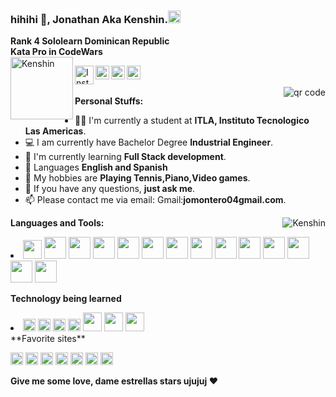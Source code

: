 ### hihihi 👋, Jonathan Aka Kenshin.<code><img height="20" src="https://cdn.countryflags.com/thumbs/dominican-republic/flag-400.png"></code>
**Rank 4 Sololearn Dominican Republic**
<br />
**Kata Pro in CodeWars**
<br />
<img width= "100" align="left"  src="https://upload.wikimedia.org/wikipedia/commons/thumb/d/dc/Los_K_Morales_Logo_2013.svg/1028px-Los_K_Morales_Logo_2013.svg.png" alt="Kenshin" />


<a href="https://www.instagram.com/jonathanm0404/">
  <img align="left" alt="Instagram" width="30"  src="https://user-images.githubusercontent.com/71537694/153091823-414f154b-f622-4696-80cd-77df07186cd6.png" />
</a>


<a href="https://github.com/itskenshin/">
  <img align="left" alt="Github" width="22px" src="https://cdn-icons-png.flaticon.com/512/270/270798.png" />
</a>
<a href="https://t.me/joinchat/nGwiABFevdpiZWQx">
  <img align="left" alt="Telegram" width="22px" src="https://cdn-icons.flaticon.com/png/512/2504/premium/2504941.png?token=exp=1644363391~hmac=85c473688695c07a629eb7aee3016a07" />
</a>
<a href="https://mail.google.com/ ">
  <img align="left" alt="Gmail" width="22px" src="https://user-images.githubusercontent.com/71537694/153092301-3e86755f-8330-497a-943c-f7bbd42b7747.png" />
</a>

<br />
<br />

<img align="right" src="http://api.qrserver.com/v1/create-qr-code/?color=000000&amp;bgcolor=FFFFFF&amp;data=https%3A%2F%2Fwww.instagram.com%2Fjonathanm0404%2F%3Fr%3Dnametag&amp;qzone=1&amp;margin=0&amp;size=200x200&amp;ecc=L" alt="qr code" />



**Personal Stuffs:**

- 👨‍🏛 I'm currently a student at **ITLA, Instituto Tecnologico Las Americas**.
- 💻 I am currently have Bachelor Degree **Industrial Engineer**.
- 🌱 I'm currently learning **Full Stack development**.
- 💬 Languages **English and Spanish**
- 🤔 My hobbies are **Playing Tennis,Piano,Video games**.
- 💬 If you have any questions, **just ask me**.
- 📫 Please contact me via email: 
 Gmail:**jomontero04gmail.com**.

<img align="right"  src="https://github-readme-stats.vercel.app/api?username=itsKenshin&count_private=true&show_icons=true&theme=dark)"
 alt="Kenshin" />


**Languages and Tools:**  
<li>
<img width="30" height="30" src="https://upload.wikimedia.org/wikipedia/commons/thumb/1/1d/PyCharm_Icon.svg/1024px-PyCharm_Icon.svg.png">
<img width="35" height="35" src="https://upload.wikimedia.org/wikipedia/commons/thumb/9/9a/Visual_Studio_Code_1.35_icon.svg/2048px-Visual_Studio_Code_1.35_icon.svg.png">
<img width="35" height="35" src="https://upload.wikimedia.org/wikipedia/commons/thumb/9/9c/IntelliJ_IDEA_Icon.svg/1024px-IntelliJ_IDEA_Icon.svg.png">
<img width="35" height="35" src="https://cdn-icons-png.flaticon.com/512/423/423068.png">
<img width="35" height="35" src="https://cdn-icons-png.flaticon.com/512/919/919836.png">
<img width="35" height="35" src="https://cdn-icons-png.flaticon.com/512/5968/5968292.png">
<img width="35" height="35" src="https://cdn-icons-png.flaticon.com/512/2111/2111288.png">
<img width="35" height="35" src="https://cdn-icons-png.flaticon.com/512/226/226777.png">
<img width="35" height="35" src="https://user-images.githubusercontent.com/71537694/153090910-300fc036-643b-4ace-a032-1acb261ed0ff.png">
<img width="35" height="35" src="https://cdn-icons-png.flaticon.com/512/919/919826.png">
<img width="35" height="35" src="https://user-images.githubusercontent.com/71537694/153091429-d3555452-5362-47b8-b651-7aeeb91fed63.png">
<img width="35" height="35" src="https://cdn-icons.flaticon.com/png/512/3098/premium/3098090.png?token=exp=1644363041~hmac=c225c843a4dc78d1dad447fb1edbe4bd">
<img width="35" height="35" src="https://play-lh.googleusercontent.com/5e7z5YCt7fplN4qndpYzpJjYmuzM2WSrfs35KxnEw-Ku1sClHRWHoIDSw3a3YS5WpGcI">
<img width="35" height="35" src="https://miro.medium.com/max/400/1*yG6sdo2-MFmZQUgjrgtzXA.png">




</li>

**Technology being learned**
<li>
<code><img height="20" src="https://cdn.jsdelivr.net/npm/simple-icons@3.12.2/icons/linux.svg"></code>
<code><img height="20" src="https://cdn.jsdelivr.net/npm/simple-icons@3.12.2/icons/vim.svg"></code>
<code><img height="20" src="https://cdn.jsdelivr.net/npm/simple-icons@3.12.2/icons/django.svg"></code>
<code><img height="20" src="https://www.vectorlogo.zone/logos/pocoo_flask/pocoo_flask-icon.svg"></code>
<img height="30" src="https://user-images.githubusercontent.com/71537694/153093118-74ff98d6-e685-4142-9957-3a5da28c2f13.png">
<img height="30" src="https://user-images.githubusercontent.com/71537694/153092827-9e823c89-f65f-45ed-8899-995820d942be.png">
<img height="30" src="https://cdn-icons.flaticon.com/png/512/520/premium/520890.png?token=exp=1644363557~hmac=8e046c1d2acec5431a4931c204b11b4c">
</li>
**Favorite sites**

<code><img height="20" src="https://cdn.jsdelivr.net/npm/simple-icons@3.12.2/icons/github.svg"></code>
<code><img height="20" src="https://cdn.jsdelivr.net/npm/simple-icons@3.12.2/icons/google.svg"></code>
<code><img height="20" src="https://cdn.jsdelivr.net/npm/simple-icons@3.12.2/icons/stackoverflow.svg"></code>
<code><img height="20" src="https://cdn.jsdelivr.net/npm/simple-icons@3.12.2/icons/youtube.svg"></code>
<code><img height="20" src="https://cdn.jsdelivr.net/npm/simple-icons@3.12.2/icons/steam.svg"></code>
<code><img height="20" src="https://cdn.jsdelivr.net/npm/simple-icons@3.12.2/icons/freecodecamp.svg"></code>
<code><img height="20" src="https://cdn.jsdelivr.net/npm/simple-icons@3.12.2/icons/w3c.svg"></code>

**Give me some love, dame estrellas stars ujujuj ❤️**




<!---
itskenshin/itskenshin is a ✨ special ✨ repository because its `README.md` (this file) appears on your GitHub profile.
You can click the Preview link to take a look at your changes.
--->
